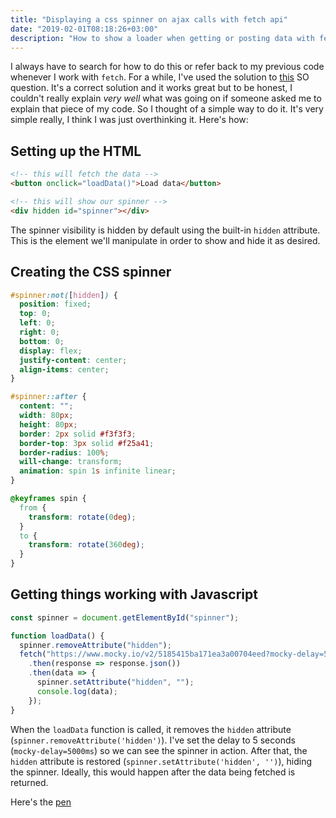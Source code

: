 ```yaml
---
title: "Displaying a css spinner on ajax calls with fetch api"
date: "2019-02-01T08:18:26+03:00"
description: "How to show a loader when getting or posting data with fetch api"
---
```


I always have to search for how to do this or refer back to my previous code whenever I work with `fetch`. For a while, I've used the solution to [this](https://stackoverflow.com/questions/43792026/display-spinner-during-ajax-call-when-using-fetch-api) SO question. It's a correct solution and it works great but to be honest, I couldn't really explain _very well_ what was going on if someone asked me to explain that piece of my code. So I thought of a simple way to do it. It's very simple really, I think I was just overthinking it. Here's how:

## Setting up the HTML

```html
<!-- this will fetch the data -->
<button onclick="loadData()">Load data</button>

<!-- this will show our spinner -->
<div hidden id="spinner"></div>
```

The spinner visibility is hidden by default using the built-in `hidden` attribute. This is the element we'll manipulate in order to show and hide it as desired.

## Creating the CSS spinner

```css
#spinner:not([hidden]) {
  position: fixed;
  top: 0;
  left: 0;
  right: 0;
  bottom: 0;
  display: flex;
  justify-content: center;
  align-items: center;
}

#spinner::after {
  content: "";
  width: 80px;
  height: 80px;
  border: 2px solid #f3f3f3;
  border-top: 3px solid #f25a41;
  border-radius: 100%;
  will-change: transform;
  animation: spin 1s infinite linear;
}

@keyframes spin {
  from {
    transform: rotate(0deg);
  }
  to {
    transform: rotate(360deg);
  }
}
```

## Getting things working with Javascript

```javascript
const spinner = document.getElementById("spinner");

function loadData() {
  spinner.removeAttribute("hidden");
  fetch("https://www.mocky.io/v2/5185415ba171ea3a00704eed?mocky-delay=5000ms")
    .then(response => response.json())
    .then(data => {
      spinner.setAttribute("hidden", "");
      console.log(data);
    });
}
```

When the `loadData` function is called, it removes the `hidden` attribute (`spinner.removeAttribute('hidden')`). I've set the delay to 5 seconds (`mocky-delay=5000ms`) so we can see the spinner in action. After that, the `hidden` attribute is restored (`spinner.setAttribute('hidden', '')`), hiding the spinner. Ideally, this would happen after the data being fetched is returned.

Here's the [pen](https://codepen.io/wang0nya/pen/bzwQPr)
